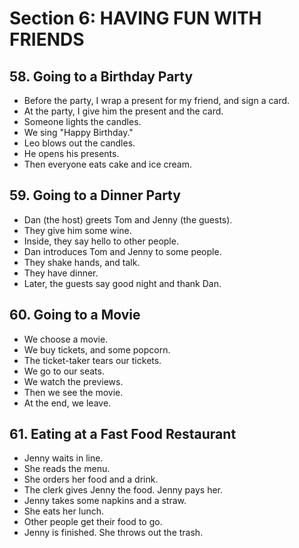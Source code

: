 # Section 6: HAVING FUN WITH FRIENDS

## 58. Going to a Birthday Party

- Before the party, I wrap a present for my friend, and sign a card.
- At the party, I give him the present and the card.
- Someone lights the candles.
- We sing "Happy Birthday."
- Leo blows out the candles.
- He opens his presents.
- Then everyone eats cake and ice cream.

## 59. Going to a Dinner Party

- Dan (the host) greets Tom and Jenny (the guests).
- They give him some wine.
- Inside, they say hello to other people.
- Dan introduces Tom and Jenny to some people.
- They shake hands, and talk.
- They have dinner.
- Later, the guests say good night and thank Dan.

## 60. Going to a Movie

- We choose a movie.
- We buy tickets, and some popcorn.
- The ticket-taker tears our tickets.
- We go to our seats.
- We watch the previews.
- Then we see the movie.
- At the end, we leave.

## 61. Eating at a Fast Food Restaurant

- Jenny waits in line.
- She reads the menu.
- She orders her food and a drink.
- The clerk gives Jenny the food. Jenny pays her.
- Jenny takes some napkins and a straw.
- She eats her lunch.
- Other people get their food to go.
- Jenny is finished. She throws out the trash.
